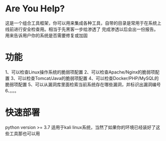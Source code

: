 # Are You Help?
这是一个组合工具框架，你可以用来集成各种工具，自带的目录是常用于在系统上线前进行安全检查用。相当于先黑客一步给渗透了
完成渗透以后会出一份报告。用来告诉用户你的系统是否需要修复或加固

# 功能
1、可以检查Linux操作系统的脆弱项配置
2、可以检查Apache/Nginx的脆弱项配置
3、可以检查Tomcat/Java的脆弱项配置
4、可以检查Docker/PHP/MySQL的脆弱项配置
5、可以从漏洞库里面检索当前系统存在哪些漏洞，并标识出漏洞编号
6、。。。

# 快速部署
python version >= 3.7
适用于kali linux系统，当然了如果你的环境已经装好了这些工具那也可以用
